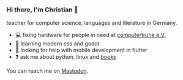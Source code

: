 ### Hi there, I'm Christian 👋

teacher for computer science, languages and literature in Germany.

<!--
**cmacht/cmacht** is a ✨ _special_ ✨ repository because its `README.md` (this file) appears on your GitHub profile.

Here are some ideas to get you started:

- 🤔 I’m looking for help with ...
- 👯 I’m looking to collaborate on ...
- 📫 How to reach me: ...
- 😄 Pronouns: ...
- ⚡ Fun fact: ...
-->

- 💻 fixing hardware for people in need at [computertruhe e.V.](https://computertruhe.de/)
- 🌱 learning modern css and godot
- 🤔 looking for help with mobile development in flutter
- ❓ ask me about python, linux and [books](http://books.machtigall.de)

You can reach me on [Mastodon](https://fosstodon.org/@cmacht).
